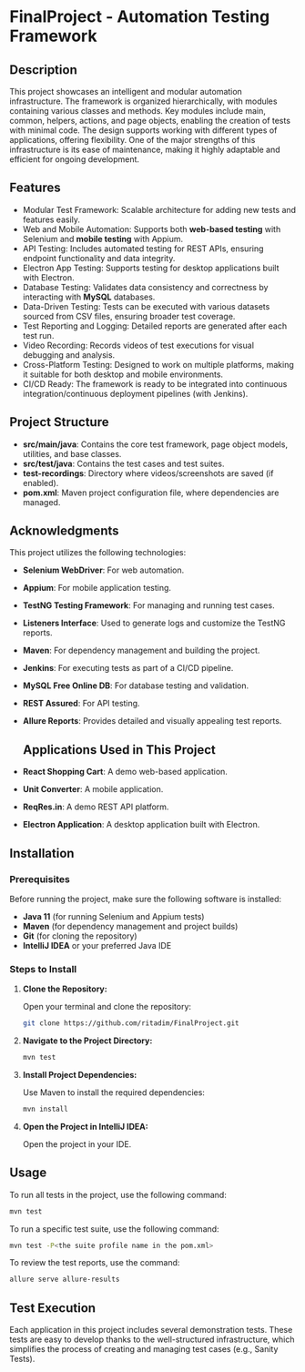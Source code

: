 # FinalProject - Automation Testing Framework
## Description

This project showcases an intelligent and modular automation infrastructure. The framework is organized hierarchically, with modules containing various classes and methods. Key modules include main, common, helpers, actions, and page objects, enabling the creation of tests with minimal code. The design supports working with different types of applications, offering flexibility. One of the major strengths of this infrastructure is its ease of maintenance, making it highly adaptable and efficient for ongoing development.

## Features

- Modular Test Framework: Scalable architecture for adding new tests and features easily.  
- Web and Mobile Automation: Supports both **web-based testing** with Selenium and **mobile testing** with Appium.  
- API Testing: Includes automated testing for REST APIs, ensuring endpoint functionality and data integrity.  
- Electron App Testing: Supports testing for desktop applications built with Electron.  
- Database Testing: Validates data consistency and correctness by interacting with **MySQL** databases.  
- Data-Driven Testing: Tests can be executed with various datasets sourced from CSV files, ensuring broader test coverage.  
- Test Reporting and Logging: Detailed reports are generated after each test run. 
- Video Recording: Records videos of test executions for visual debugging and analysis.  
- Cross-Platform Testing: Designed to work on multiple platforms, making it suitable for both desktop and mobile environments.  
- CI/CD Ready: The framework is ready to be integrated into continuous integration/continuous deployment pipelines (with Jenkins). 

## Project Structure  

- **src/main/java**: Contains the core test framework, page object models, utilities, and base classes.  
- **src/test/java**: Contains the test cases and test suites.  
- **test-recordings**: Directory where videos/screenshots are saved (if enabled).  
- **pom.xml**: Maven project configuration file, where dependencies are managed.  

## Acknowledgments  

This project utilizes the following technologies:  

- **Selenium WebDriver**: For web automation.  
- **Appium**: For mobile application testing.  
- **TestNG Testing Framework**: For managing and running test cases.  
- **Listeners Interface**: Used to generate logs and customize the TestNG reports.  
- **Maven**: For dependency management and building the project.  
- **Jenkins**: For executing tests as part of a CI/CD pipeline.  
- **MySQL Free Online DB**: For database testing and validation.  
- **REST Assured**: For API testing.  
- **Allure Reports**: Provides detailed and visually appealing test reports.


  ## Applications Used in This Project  

- **React Shopping Cart**: A demo web-based application.  
- **Unit Converter**: A mobile application.  
- **ReqRes.in**: A demo REST API platform.  
- **Electron Application**: A desktop application built with Electron.


## Installation

### Prerequisites

Before running the project, make sure the following software is installed:

- **Java 11** (for running Selenium and Appium tests)
- **Maven** (for dependency management and project builds)
- **Git** (for cloning the repository)
- **IntelliJ IDEA** or your preferred Java IDE

### Steps to Install

1. **Clone the Repository:**

   Open your terminal and clone the repository:
   ```bash
   git clone https://github.com/ritadim/FinalProject.git
   ```


   
2. **Navigate to the Project Directory:**
   
   ```bash
   mvn test
   ```



3. **Install Project Dependencies:**

   Use Maven to install the required dependencies:
   ```bash
   mvn install
   ```



4. **Open the Project in IntelliJ IDEA:**
 
    Open the project in your IDE.



   
## Usage  

To run all tests in the project, use the following command:  
```bash
mvn test
```
To run a specific test suite, use the following command:
```bash
mvn test -P<the suite profile name in the pom.xml>
```
To review the test reports, use the command:
```bash
allure serve allure-results
```

## Test Execution  

Each application in this project includes several demonstration tests. These tests are easy to develop thanks to the well-structured infrastructure, which simplifies the process of creating and managing test cases (e.g., Sanity Tests).
